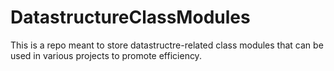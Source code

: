 # DatastructureClassModules

This is a repo meant to store datastructre-related class modules that can be used in various projects to promote efficiency. 